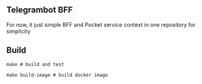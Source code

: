## Telegrambot BFF

For now, it just simple BFF and Pocket service context in one repository for simplicity

## Build

```shell
make # build and test

make build-image # build docker image
```